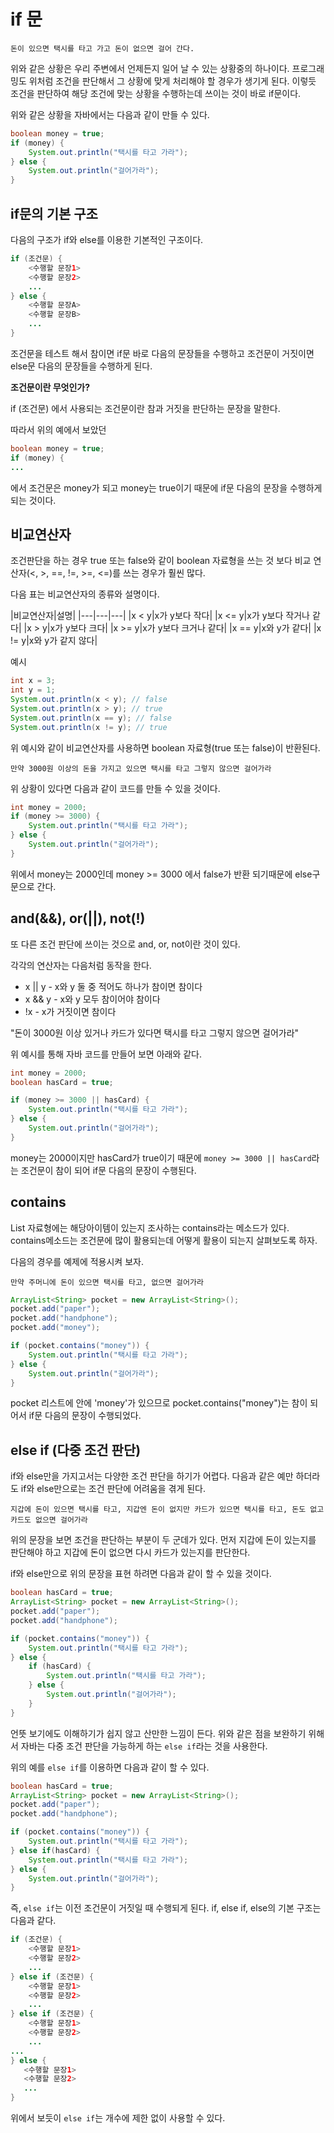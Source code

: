 # if 문

`돈이 있으면 택시를 타고 가고 돈이 없으면 걸어 간다.`

위와 같은 상황은 우리 주변에서 언제든지 일어 날 수 있는 상황중의 하나이다. 프로그래밍도 위처럼 조건을 판단해서 그 상황에 맞게 처리해야 할 경우가 생기게 된다. 이렇듯 조건을 판단하여 해당 조건에 맞는 상황을 수행하는데 쓰이는 것이 바로 if문이다.

위와 같은 상황을 자바에서는 다음과 같이 만들 수 있다.

```java
boolean money = true;
if (money) {
    System.out.println("택시를 타고 가라");
} else {
    System.out.println("걸어가라");
}
```

## if문의 기본 구조

다음의 구조가 if와 else를 이용한 기본적인 구조이다.

```java
if (조건문) {
    <수행할 문장1>
    <수행할 문장2>
    ...
} else {
    <수행할 문장A>
    <수행할 문장B>
    ...
}
```

조건문을 테스트 해서 참이면 if문 바로 다음의 문장들을 수행하고 조건문이 거짓이면 else문 다음의 문장들을 수행하게 된다.

**조건문이란 무엇인가?**

if (조건문) 에서 사용되는 조건문이란 참과 거짓을 판단하는 문장을 말한다.

따라서 위의 예에서 보았던

```java
boolean money = true;
if (money) {
...
```

에서 조건문은 money가 되고 money는 true이기 때문에 if문 다음의 문장을 수행하게 되는 것이다.

## 비교연산자

조건판단을 하는 경우 true 또는 false와 같이 boolean 자료형을 쓰는 것 보다 비교 연산자(<, >, ==, !=, >=, <=)를 쓰는 경우가 훨씬 많다.

다음 표는 비교연산자의 종류와 설명이다.

|비교연산자|설명|
|---|---|---|
|x < y|x가 y보다 작다|
|x <= y|x가 y보다 작거나 같다|
|x > y|x가 y보다 크다|
|x >= y|x가 y보다 크거나 같다|
|x == y|x와 y가 같다|
|x != y|x와 y가 같지 않다|

예시

```java
int x = 3;
int y = 1;
System.out.println(x < y); // false
System.out.println(x > y); // true
System.out.println(x == y); // false
System.out.println(x != y); // true
```

위 예시와 같이 비교연산자를 사용하면 boolean 자료형(true 또는 false)이 반환된다.

`만약 3000원 이상의 돈을 가지고 있으면 택시를 타고 그렇지 않으면 걸어가라`

위 상황이 있다면 다음과 같이 코드를 만들 수 있을 것이다.

```java
int money = 2000;
if (money >= 3000) {
    System.out.println("택시를 타고 가라");
} else {
    System.out.println("걸어가라");
}
```

위에서 money는 2000인데 money >= 3000 에서 false가 반환 되기때문에 else구문으로 간다.

## and(&&), or(||), not(!)

또 다른 조건 판단에 쓰이는 것으로 and, or, not이란 것이 있다.

각각의 연산자는 다음처럼 동작을 한다.

* x || y - x와 y 둘 중 적어도 하나가 참이면 참이다
* x && y - x와 y 모두 참이어야 참이다
* !x - x가 거짓이면 참이다

"돈이 3000원 이상 있거나 카드가 있다면 택시를 타고 그렇지 않으면 걸어가라"

위 예시를 통해 자바 코드를 만들어 보면 아래와 같다.

```java
int money = 2000;
boolean hasCard = true;

if (money >= 3000 || hasCard) {
    System.out.println("택시를 타고 가라");
} else {
    System.out.println("걸어가라");
}
```

money는 2000이지만 hasCard가 true이기 때문에 `money >= 3000 || hasCard`라는 조건문이 참이 되어 if문 다음의 문장이 수행된다.

## contains

List 자료형에는 해당아이템이 있는지 조사하는 contains라는 메소드가 있다. contains메소드는 조건문에 많이 활용되는데 어떻게 활용이 되는지 살펴보도록 하자.

다음의 경우를 예제에 적용시켜 보자.

`만약 주머니에 돈이 있으면 택시를 타고, 없으면 걸어가라`

```java
ArrayList<String> pocket = new ArrayList<String>();
pocket.add("paper");
pocket.add("handphone");
pocket.add("money");

if (pocket.contains("money")) {
    System.out.println("택시를 타고 가라");
} else {
    System.out.println("걸어가라");
}
```

pocket 리스트에 안에 'money'가 있으므로 pocket.contains("money")는 참이 되어서 if문 다음의 문장이 수행되었다.

## else if (다중 조건 판단)

if와 else만을 가지고서는 다양한 조건 판단을 하기가 어렵다. 다음과 같은 예만 하더라도 if와 else만으로는 조건 판단에 어려움을 겪게 된다.

`지갑에 돈이 있으면 택시를 타고, 지갑엔 돈이 없지만 카드가 있으면 택시를 타고, 돈도 없고 카드도 없으면 걸어가라`

위의 문장을 보면 조건을 판단하는 부분이 두 군데가 있다. 먼저 지갑에 돈이 있는지를 판단해야 하고 지갑에 돈이 없으면 다시 카드가 있는지를 판단한다.

if와 else만으로 위의 문장을 표현 하려면 다음과 같이 할 수 있을 것이다.

```java
boolean hasCard = true;
ArrayList<String> pocket = new ArrayList<String>();
pocket.add("paper");
pocket.add("handphone");

if (pocket.contains("money")) {
    System.out.println("택시를 타고 가라");
} else {
    if (hasCard) {
        System.out.println("택시를 타고 가라");
    } else {
        System.out.println("걸어가라");
    }
}
```

언뜻 보기에도 이해하기가 쉽지 않고 산만한 느낌이 든다. 위와 같은 점을 보완하기 위해서 자바는 다중 조건 판단을 가능하게 하는 `else if`라는 것을 사용한다.

위의 예를 `else if`를 이용하면 다음과 같이 할 수 있다.

```java
boolean hasCard = true;
ArrayList<String> pocket = new ArrayList<String>();
pocket.add("paper");
pocket.add("handphone");

if (pocket.contains("money")) {
    System.out.println("택시를 타고 가라");
} else if(hasCard) {
    System.out.println("택시를 타고 가라");
} else {
    System.out.println("걸어가라");
}
```

즉, `else if`는 이전 조건문이 거짓일 때 수행되게 된다. if, else if, else의 기본 구조는 다음과 같다.

```java
if (조건문) {
    <수행할 문장1>
    <수행할 문장2>
    ...
} else if (조건문) {
    <수행할 문장1>
    <수행할 문장2>
    ...
} else if (조건문) {
    <수행할 문장1>
    <수행할 문장2>
    ...
...
} else {
   <수행할 문장1>
   <수행할 문장2>
   ...
}
```

위에서 보듯이 `else if`는 개수에 제한 없이 사용할 수 있다.
